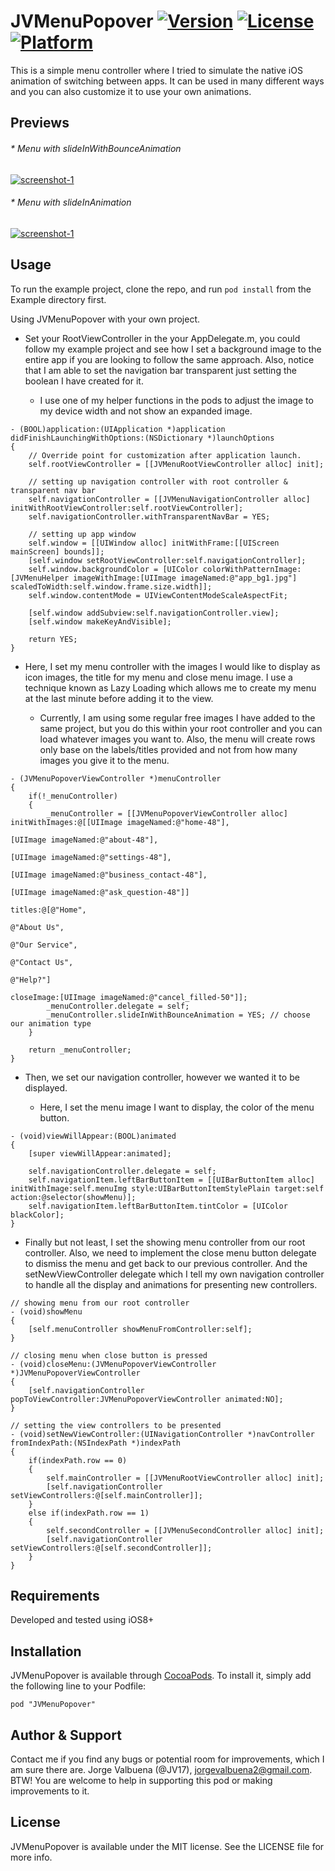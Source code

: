 # JVMenuPopover [![Version](https://img.shields.io/cocoapods/v/JVMenuPopover.svg?style=flat)](http://cocoadocs.org/docsets/JVMenuPopover) [![License](https://img.shields.io/cocoapods/l/JVMenuPopover.svg?style=flat)](http://cocoadocs.org/docsets/JVMenuPopover) [![Platform](https://img.shields.io/cocoapods/p/JVMenuPopover.svg?style=flat)](http://cocoadocs.org/docsets/JVMenuPopover)

This is a simple menu controller where I tried to simulate the native iOS animation of switching between apps. It can be used in many different ways and you can also customize it to use your own animations.

## Previews

###### * Menu with slideInWithBounceAnimation

<a href="http://www.youtube.com/watch?feature=player_embedded&v=ySgPzJJSCAg?autoplay=1" target="_blank">![screenshot-1](Previews/jvmenu.preview1.gif)</a>

###### * Menu with slideInAnimation

<a href="http://www.youtube.com/watch?feature=player_embedded&v=2MG6kVMMuTo?autoplay=1" target="_blank">![screenshot-1](Previews/jvmenu.preview2.gif)</a>

## Usage

To run the example project, clone the repo, and run `pod install` from the Example directory first.

Using JVMenuPopover with your own project.

* Set your RootViewController in the your AppDelegate.m, you could follow my example project and see how I set a background image to the entire app if you are looking to follow the same approach. Also, notice that I am able to set the navigation bar transparent just setting the boolean I have created for it. 
    
    * I use one of my helper functions in the pods to adjust the image to my device width and not show an expanded image.
    
```objc 
- (BOOL)application:(UIApplication *)application didFinishLaunchingWithOptions:(NSDictionary *)launchOptions
{
    // Override point for customization after application launch.
    self.rootViewController = [[JVMenuRootViewController alloc] init];

    // setting up navigation controller with root controller & transparent nav bar
    self.navigationController = [[JVMenuNavigationController alloc] initWithRootViewController:self.rootViewController];
    self.navigationController.withTransparentNavBar = YES;

    // setting up app window
    self.window = [[UIWindow alloc] initWithFrame:[[UIScreen mainScreen] bounds]];
    [self.window setRootViewController:self.navigationController];
    self.window.backgroundColor = [UIColor colorWithPatternImage:[JVMenuHelper imageWithImage:[UIImage imageNamed:@"app_bg1.jpg"] scaledToWidth:self.window.frame.size.width]];
    self.window.contentMode = UIViewContentModeScaleAspectFit;

    [self.window addSubview:self.navigationController.view];
    [self.window makeKeyAndVisible];

    return YES;
}
```

* Here, I set my menu controller with the images I would like to display as icon images, the title for my menu and close menu image. I use a technique known as Lazy Loading which allows me to create my menu at the last minute before adding it to the view. 
    
    * Currently, I am using some regular free images I have added to the same project, but you do this within your root controller and you can load whatever images you want to. Also, the menu will create rows only base on the labels/titles provided and not from how many images you give it to the menu.

```objc
- (JVMenuPopoverViewController *)menuController
{
    if(!_menuController)
    {
        _menuController = [[JVMenuPopoverViewController alloc] initWithImages:@[[UIImage imageNamed:@"home-48"],
                                                                                [UIImage imageNamed:@"about-48"],
                                                                                [UIImage imageNamed:@"settings-48"],
                                                                                [UIImage imageNamed:@"business_contact-48"],
                                                                                [UIImage imageNamed:@"ask_question-48"]]
                                                                        titles:@[@"Home",
                                                                                 @"About Us",
                                                                                 @"Our Service",
                                                                                 @"Contact Us",
                                                                                 @"Help?"]
                                                                    closeImage:[UIImage imageNamed:@"cancel_filled-50"]];
        _menuController.delegate = self;
        _menuController.slideInWithBounceAnimation = YES; // choose our animation type
    }

    return _menuController;
}
```

* Then, we set our navigation controller, however we wanted it to be displayed.
    
    * Here, I set the menu image I want to display, the color of the menu button.

```objc
- (void)viewWillAppear:(BOOL)animated
{
    [super viewWillAppear:animated];

    self.navigationController.delegate = self;
    self.navigationItem.leftBarButtonItem = [[UIBarButtonItem alloc] initWithImage:self.menuImg style:UIBarButtonItemStylePlain target:self action:@selector(showMenu)];
    self.navigationItem.leftBarButtonItem.tintColor = [UIColor blackColor];
}
```

* Finally but not least, I set the showing menu controller from our root controller. Also, we need to implement the close menu button delegate to dismiss the menu and get back to our previous controller. And the setNewViewController delegate which I tell my own navigation controller to handle all the display and animations for presenting new controllers.

```objc
// showing menu from our root controller
- (void)showMenu
{
    [self.menuController showMenuFromController:self];
}

// closing menu when close button is pressed
- (void)closeMenu:(JVMenuPopoverViewController *)JVMenuPopoverViewController
{
    [self.navigationController popToViewController:JVMenuPopoverViewController animated:NO];
}

// setting the view controllers to be presented
- (void)setNewViewController:(UINavigationController *)navController fromIndexPath:(NSIndexPath *)indexPath
{
    if(indexPath.row == 0)
    {
        self.mainController = [[JVMenuRootViewController alloc] init];
        [self.navigationController setViewControllers:@[self.mainController]];
    }
    else if(indexPath.row == 1)
    {
        self.secondController = [[JVMenuSecondController alloc] init];
        [self.navigationController setViewControllers:@[self.secondController]];
    }
}
```

## Requirements

Developed and tested using iOS8+

## Installation

JVMenuPopover is available through [CocoaPods](http://cocoapods.org). To install
it, simply add the following line to your Podfile:

    pod "JVMenuPopover"

## Author & Support

Contact me if you find any bugs or potential room for improvements, which I am sure there are. Jorge Valbuena (@JV17), jorgevalbuena2@gmail.com. BTW! You are welcome to help in supporting this pod or making improvements to it.

## License

JVMenuPopover is available under the MIT license. See the LICENSE file for more info.


